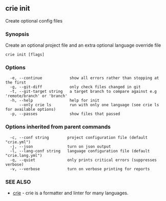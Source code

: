 ## crie init

Create optional config files

### Synopsis

Create an optional project file and an extra optional language override file

```
crie init [flags]
```

### Options

```
  -e, --continue            show all errors rather than stopping at the first
  -g, --git-diff            only check files changed in git
  -t, --git-target string   a target branch to compare against e.g 'remote/branch' or 'branch'
  -h, --help                help for init
      --only crie ls        run with only one language (see crie ls for available options)
  -p, --passes              show files that passed
```

### Options inherited from parent commands

```
  -c, --conf string        project configuration file (default "crie.yml")
  -j, --json               turn on json output
  -l, --lang-conf string   language configuration file (default "crie.lang.yml")
  -q, --quiet              only prints critical errors (suppresses verbose)
  -v, --verbose            turn on verbose printing for reports
```

### SEE ALSO

* [crie](crie.md)	 - crie is a formatter and linter for many languages.

